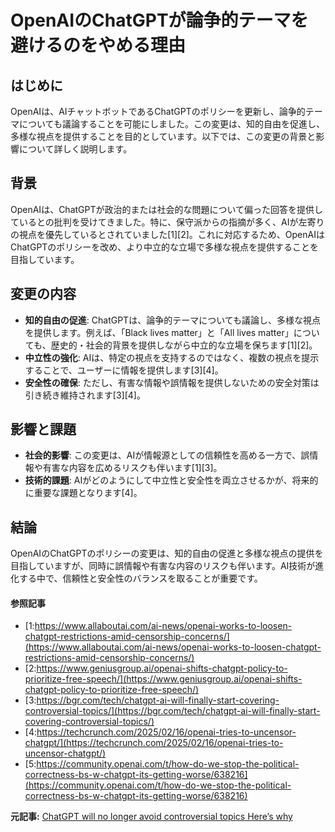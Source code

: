 # OpenAIのChatGPTが論争的テーマを避けるのをやめる理由

## はじめに

OpenAIは、AIチャットボットであるChatGPTのポリシーを更新し、論争的テーマについても議論することを可能にしました。この変更は、知的自由を促進し、多様な視点を提供することを目的としています。以下では、この変更の背景と影響について詳しく説明します。

## 背景

OpenAIは、ChatGPTが政治的または社会的な問題について偏った回答を提供しているとの批判を受けてきました。特に、保守派からの指摘が多く、AIが左寄りの視点を優先しているとされていました[1][2]。これに対応するため、OpenAIはChatGPTのポリシーを改め、より中立的な立場で多様な視点を提供することを目指しています。

## 変更の内容

- **知的自由の促進**: ChatGPTは、論争的テーマについても議論し、多様な視点を提供します。例えば、「Black lives matter」と「All lives matter」についても、歴史的・社会的背景を提供しながら中立的な立場を保ちます[1][2]。
- **中立性の強化**: AIは、特定の視点を支持するのではなく、複数の視点を提示することで、ユーザーに情報を提供します[3][4]。
- **安全性の確保**: ただし、有害な情報や誤情報を提供しないための安全対策は引き続き維持されます[3][4]。

## 影響と課題

- **社会的影響**: この変更は、AIが情報源としての信頼性を高める一方で、誤情報や有害な内容を広めるリスクも伴います[1][3]。
- **技術的課題**: AIがどのようにして中立性と安全性を両立させるかが、将来的に重要な課題となります[4]。

## 結論

OpenAIのChatGPTのポリシーの変更は、知的自由の促進と多様な視点の提供を目指していますが、同時に誤情報や有害な内容のリスクも伴います。AI技術が進化する中で、信頼性と安全性のバランスを取ることが重要です。

#### 参照記事
- [1:https://www.allaboutai.com/ai-news/openai-works-to-loosen-chatgpt-restrictions-amid-censorship-concerns/](https://www.allaboutai.com/ai-news/openai-works-to-loosen-chatgpt-restrictions-amid-censorship-concerns/)
- [2:https://www.geniusgroup.ai/openai-shifts-chatgpt-policy-to-prioritize-free-speech/](https://www.geniusgroup.ai/openai-shifts-chatgpt-policy-to-prioritize-free-speech/)
- [3:https://bgr.com/tech/chatgpt-ai-will-finally-start-covering-controversial-topics/](https://bgr.com/tech/chatgpt-ai-will-finally-start-covering-controversial-topics/)
- [4:https://techcrunch.com/2025/02/16/openai-tries-to-uncensor-chatgpt/](https://techcrunch.com/2025/02/16/openai-tries-to-uncensor-chatgpt/)
- [5:https://community.openai.com/t/how-do-we-stop-the-political-correctness-bs-w-chatgpt-its-getting-worse/638216](https://community.openai.com/t/how-do-we-stop-the-political-correctness-bs-w-chatgpt-its-getting-worse/638216)


**元記事:** [ChatGPT will no longer avoid controversial topics Here’s why](https://www.moneycontrol.com/technology/chatgpt-will-no-longer-avoid-controversial-topics-here-s-why-article-12942812.html)